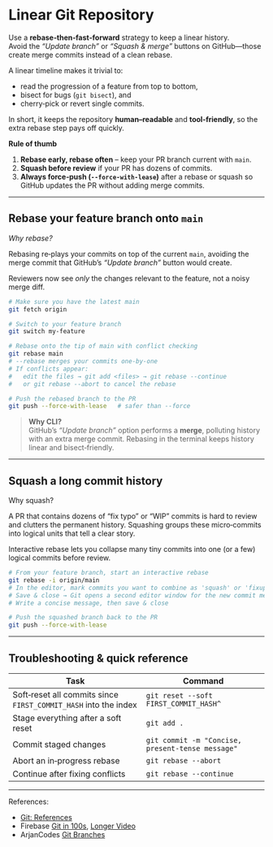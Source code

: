 # Linear Git Repository

Use a **rebase‑then‑fast‑forward** strategy to keep a linear history.  
Avoid the *“Update branch”* or *“Squash & merge”* buttons on GitHub—those create merge commits instead of a clean rebase.

A linear timeline makes it trivial to:

- read the progression of a feature from top to bottom,
- bisect for bugs (`git bisect`), and
- cherry‑pick or revert single commits.

In short, it keeps the repository **human–readable** and
**tool‑friendly**, so the extra rebase step pays off quickly.

**Rule of thumb**

1. **Rebase early, rebase often** – keep your PR branch current with `main`.
2. **Squash before review** if your PR has dozens of commits.
3. **Always force‑push (`--force-with-lease`)** after a rebase or squash so GitHub updates the PR without adding merge commits.

---

## Rebase your feature branch onto `main`

_Why rebase?_  

Rebasing re‑plays your commits on top of the current
`main`, avoiding the merge commit that GitHub’s
*“Update branch”* button would create.  

Reviewers now see *only* the changes relevant to the feature, not a
noisy merge diff.

```bash
# Make sure you have the latest main
git fetch origin

# Switch to your feature branch
git switch my‑feature

# Rebase onto the tip of main with conflict checking
git rebase main
# ‑‐rebase merges your commits one‑by‑one
# If conflicts appear:
#   edit the files → git add <files> → git rebase --continue
#   or git rebase --abort to cancel the rebase

# Push the rebased branch to the PR
git push --force-with-lease   # safer than --force
```

> **Why CLI?**  
> GitHub’s *“Update branch”* option performs a **merge**, polluting history with an extra merge commit. Rebasing in the terminal keeps history linear and bisect‑friendly.

---

## Squash a long commit history

Why squash?  

A PR that contains dozens of “fix typo” or “WIP” commits is hard to
review and clutters the permanent history.  Squashing groups these
micro‑commits into logical units that tell a clear story.

Interactive rebase lets you collapse many tiny commits into one (or a few) logical commits before review.

```bash
# From your feature branch, start an interactive rebase
git rebase -i origin/main
# In the editor, mark commits you want to combine as 'squash' or 'fixup'
# Save & close → Git opens a second editor window for the new commit message
# Write a concise message, then save & close

# Push the squashed branch back to the PR
git push --force-with-lease
```

---

## Troubleshooting & quick reference

| Task | Command |
|------|---------|
| Soft‑reset all commits since `FIRST_COMMIT_HASH` into the index | `git reset --soft FIRST_COMMIT_HASH^` |
| Stage everything after a soft reset | `git add .` |
| Commit staged changes | `git commit -m "Concise, present‑tense message"` |
| Abort an in‑progress rebase | `git rebase --abort` |
| Continue after fixing conflicts | `git rebase --continue` |

---

References:

- [Git: References](https://git-scm.com/book/en/v2)
- Firebase [Git in 100s](https://www.youtube.com/watch?v=hwP7WQkmECE), [Longer Video](https://www.youtube.com/watch?v=HkdAHXoRtos)
- ArjanCodes [Git Branches](https://www.youtube.com/watch?v=viAZQjs5lHk)